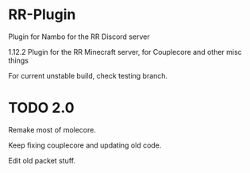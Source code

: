 # RR-Plugin
Plugin for Nambo for the RR Discord server

1.12.2 Plugin for the RR Minecraft server, for Couplecore and other misc things

For current unstable build, check testing branch.

# TODO 2.0
Remake most of molecore.

Keep fixing couplecore and updating old code.

Edit old packet stuff.
